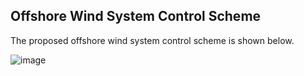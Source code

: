 ## Offshore Wind System Control Scheme

The proposed offshore wind system control scheme is shown below.

![image](https://github.com/whyfjsgogogo1/Multi-terminal_MMC-HVDC_Transmission_System/blob/main/Images/Control_scheme_MATLAB.png)
